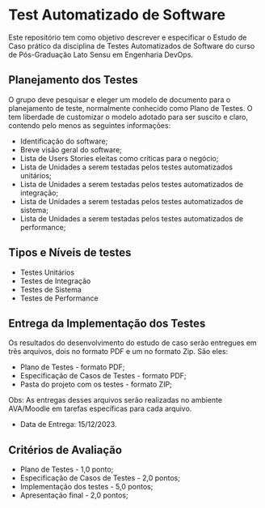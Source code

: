 # Test Automatizado de Software

Este repositório tem como objetivo descrever e especificar o Estudo de Caso prático da
disciplina de Testes Automatizados de Software do curso de Pós-Graduação Lato Sensu em
Engenharia DevOps.

## Planejamento dos Testes

O grupo deve pesquisar e eleger um modelo de documento para o planejamento de
teste, normalmente conhecido como Plano de Testes. O tem liberdade de customizar o modelo
adotado para ser suscito e claro, contendo pelo menos as seguintes informações:

* Identificação do software;
* Breve visão geral do software;
* Lista de Users Stories eleitas como críticas para o negócio;
* Lista de Unidades a serem testadas pelos testes automatizados unitários;
* Lista de Unidades a serem testadas pelos testes automatizados de integração;
* Lista de Unidades a serem testadas pelos testes automatizados de sistema;
* Lista de Unidades a serem testadas pelos testes automatizados de performance;

## Tipos e Níveis de testes

* Testes Unitários
* Testes de Integração
* Testes de Sistema
* Testes de Performance

## Entrega da Implementação dos Testes

Os resultados do desenvolvimento do estudo de caso serão entregues em três arquivos,
dois no formato PDF e um no formato Zip. São eles:

* Plano de Testes - formato PDF;
* Especificação de Casos de Testes - formato PDF;
* Pasta do projeto com os testes - formato ZIP;

Obs: As entregas desses arquivos serão realizadas no ambiente AVA/Moodle em tarefas
específicas para cada arquivo.

* Data de Entrega: 15/12/2023.

## Critérios de Avaliação

* Plano de Testes - 1,0 ponto;
* Especificação de Casos de Testes - 2,0 pontos;
* Implementação dos testes - 5,0 pontos;
* Apresentação final - 2,0 pontos;

